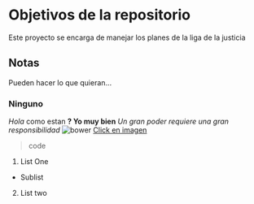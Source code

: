 # Objetivos de la repositorio

Este proyecto se encarga de manejar los planes de la liga de la justicia


## Notas
Pueden hacer lo que quieran...

### Ninguno
_Hola_ como estan **? Yo muy bien**
*Un gran poder requiere una gran responsibilidad*
![bower](https://bower.io/img/bower-logo.png)
[Click en imagen](https://gruntjs.com/img/og.png)
> code
1. List One
 * Sublist
2. List two
